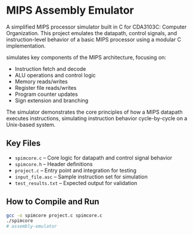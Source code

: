 
# MIPS Assembly Emulator 

A simplified MIPS processor simulator built in C for CDA3103C: Computer Organization.  This project emulates the datapath, control signals, and instruction-level behavior of a basic MIPS processor using a modular C implementation.

simulates key components of the MIPS architecture, focusing on:
- Instruction fetch and decode
- ALU operations and control logic
- Memory reads/writes
- Register file reads/writes
- Program counter updates
- Sign extension and branching

The simulator demonstrates the core principles of how a MIPS datapath executes instructions, simulating instruction behavior cycle-by-cycle on a Unix-based system.

## Key Files

- `spimcore.c` – Core logic for datapath and control signal behavior
- `spimcore.h` – Header definitions
- `project.c` – Entry point and integration for testing
- `input_file.asc` – Sample instruction set for simulation
- `test_results.txt` – Expected output for validation

## How to Compile and Run

```bash
gcc -o spimcore project.c spimcore.c
./spimcore
# assembly-emulator
